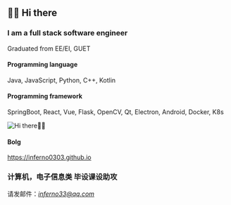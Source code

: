## 👋👋 Hi there

### I am a full stack software engineer

Graduated from EE/EI, GUET

#### Programming language

Java, JavaScript, Python, C++, Kotlin

#### Programming framework

SpringBoot, React, Vue, Flask, OpenCV, Qt, Electron, Android, Docker, K8s

![Hi there👋👋](https://github-readme-stats.vercel.app/api?username=inferno0303)

#### Bolg

https://inferno0303.github.io

### 计算机，电子信息类 毕设课设助攻

请发邮件：*inferno33@qq.com*
